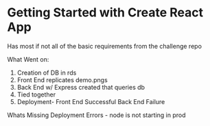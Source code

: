 # Getting Started with Create React App

Has most if not all of the basic requirements from the challenge repo

What Went on: 
1. Creation of DB in rds
2. Front End replicates demo.pngs
3. Back End w/ Express created that queries db
4. Tied together
5. Deployment- 
  Front End Successful
  Back End Failure

Whats Missing 
Deployment Errors - node is not starting in prod
